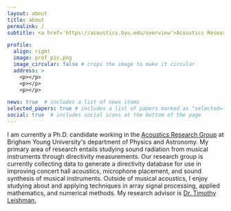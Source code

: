 ```yaml
---
layout: about
title: about
permalink: /
subtitle: <a href='https://acoustics.byu.edu/overview'>Acoustics Research Group, Brigham Young Unviersity</a>. Provo, USA. samuel.bellows11@gmail.com

profile:
  align: right
  image: prof_pic.png
  image_circular: false # crops the image to make it circular
  address: >
    <p></p>
    <p></p>
    <p></p> 

news: true  # includes a list of news items
selected_papers: true # includes a list of papers marked as "selected={true}"
social: true  # includes social icons at the bottom of the page
---
```


I am currently a Ph.D. candidate working in the <a href="https://acoustics.byu.edu/overview" target="_blank">Acoustics Research Group</a> at Brigham Young University's 
department of Physics and Astronomy. My primary area of research entails studying sound radiation from musical instruments through directivity measurements. Our research group is currently 
collecting data to generate a directivity database for use in improving concert hall acoustics, microphone placement, and sound synthesis of musical 
instruments. Outside of musical acoustics, I enjoy studying about and applying techniques in array signal processing, applied mathematics, and numerical 
methods. My research advisor is <a href="https://physics.byu.edu/department/directory/leishman"  target="_blank">Dr. Timothy Leishman.</a> 
              
